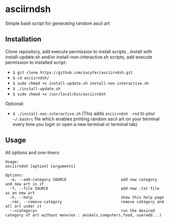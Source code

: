![]()

# asciirndsh
Simple bash script for generating random ascii art

## Installation

Clone repository, add execute permission to install scripts , install with install-update.sh and/or install-non-interactive.sh scripts,
add execute permission to installed script:

- `$ git clone https://github.com/sucyfer/asciirndsh.git`
- `$ cd asciirndsh/`
- `$ sudo chmod +x install-update.sh install-non-interactive.sh`
- `$ ./install-update.sh`
- `$ sudo chmod +x /usr/local/bin/asciirndsh`

Optional:
- `$ ./install-non-interactive.sh` (This adds `asciirndsh -rnd` to your `~/.bashrc` file which enables printing random ascii art on your
terminal every time you login or open a new terminal or terminal tab)

## Usage
All options and one-liners:

```
Usage:
asciirndsh [option] [arguments]

Options:
  -a, --add-category SOURCE                        add new category and new art in it
  -f, --file SOURCE                                add new .txt file as an new art
  -h, --help                                       show this help page
  -rmc, --remove-category                          remove category and all art under it
  --<category>                                     run the desired category of art without menu(ex : animals,computers,food, useradd...)  
```

